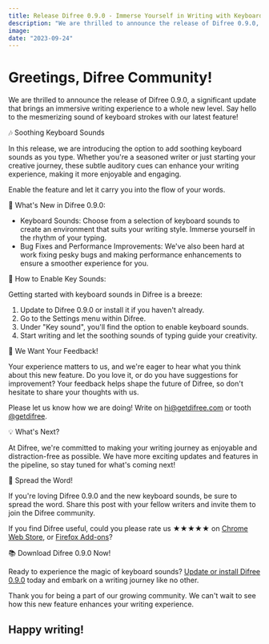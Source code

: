 ```yaml
---
title: Release Difree 0.9.0 - Immerse Yourself in Writing with Keyboard Sounds 
description: "We are thrilled to announce the release of Difree 0.9.0, a significant update that brings an immersive writing experience to a whole new level. Say hello to the mesmerizing sound of keyboard strokes with our latest feature!"
image:
date: "2023-09-24"
---
```


# Greetings, Difree Community!

We are thrilled to announce the release of Difree 0.9.0, a significant update that brings an immersive writing experience to a whole new level. Say hello to the mesmerizing sound of keyboard strokes with our latest feature!

🎶 Soothing Keyboard Sounds

In this release, we are introducing the option to add soothing keyboard sounds as you type. Whether you're a seasoned writer or just starting your creative journey, these subtle auditory cues can enhance your writing experience, making it more enjoyable and engaging. 

Enable the feature and let it carry you into the flow of your words.

🚀 What's New in Difree 0.9.0:

* Keyboard Sounds: Choose from a selection of keyboard sounds to create an environment that suits your writing style. Immerse yourself in the rhythm of your typing.
* Bug Fixes and Performance Improvements: We've also been hard at work fixing pesky bugs and making performance enhancements to ensure a smoother experience for you.

📝 How to Enable Key Sounds:

Getting started with keyboard sounds in Difree is a breeze:

1. Update to Difree 0.9.0 or install it if you haven't already.
2. Go to the Settings menu within Difree.
3. Under "Key sound", you'll find the option to enable keyboard sounds. 
4. Start writing and let the soothing sounds of typing guide your creativity.

🎉 We Want Your Feedback!

Your experience matters to us, and we're eager to hear what you think about this new feature. Do you love it, or do you have suggestions for improvement? Your feedback helps shape the future of Difree, so don't hesitate to share your thoughts with us.

Please let us know how we are doing! Write on [hi@getdifree.com](mailto:hi@getdifree.com) or tooth [@getdifree](https://mastodon.world/@getdifree). 


💡 What's Next?

At Difree, we're committed to making your writing journey as enjoyable and distraction-free as possible. We have more exciting updates and features in the pipeline, so stay tuned for what's coming next!

📣 Spread the Word!

If you're loving Difree 0.9.0 and the new keyboard sounds, be sure to spread the word. Share this post with your fellow writers and invite them to join the Difree community.

If you find Difree useful, could you please rate us ★★★★★ on [Chrome Web Store](https://i.getdifree.com/review-chrome), or [Firefox Add-ons](https://i.getdifree.com/review-firefox)?

📚 Download Difree 0.9.0 Now!

Ready to experience the magic of keyboard sounds? [Update or install Difree 0.9.0](https://i.getdifree.com/install) today and embark on a writing journey like no other.

Thank you for being a part of our growing community. We can't wait to see how this new feature enhances your writing experience.

## Happy writing!
